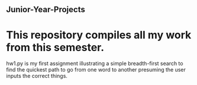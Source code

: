 ## Junior-Year-Projects
# This repository compiles all my work from this semester.

hw1.py is my first assignment illustrating a simple breadth-first search to find the quickest path to go from one word to another presuming the user inputs the correct things.
